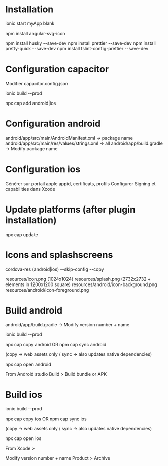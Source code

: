 # Installation

ionic start myApp blank

npm install angular-svg-icon

npm install husky --save-dev
npm install prettier --save-dev
npm install pretty-quick --save-dev
npm install tslint-config-prettier --save-dev

# Configuration capacitor

Modifier capacitor.config.json

ionic build --prod

npx cap add android|ios

# Configuration android

android/app/src/main/AndroidManifest.xml -> package name
android/app/src/main/res/values/strings.xml -> all
android/app/build.gradle -> Modify package name

# Configuration ios

Générer sur portail apple appid, certificats, profils
Configurer Signing et capabilities dans Xcode

# Update platforms (after plugin installation)

npx cap update

# Icons and splashscreens

cordova-res (android|ios) --skip-config --copy

resources/icon.png (1024x1024)
resources/splash.png (2732x2732 + elements in 1200x1200 square)
resources/android/icon-background.png
resources/android/icon-foreground.png

# Build android

android/app/build.gradle -> Modify version number + name

ionic build --prod

npx cap copy android OR npm cap sync android

(copy -> web assets only / sync -> also updates native dependencies)

npx cap open android

From Android studio Build > Build bundle or APK

# Build ios

ionic build --prod

npx cap copy ios OR npm cap sync ios

(copy -> web assets only / sync -> also updates native dependencies)

npx cap open ios

From Xcode >

Modify version number + name
Product > Archive

